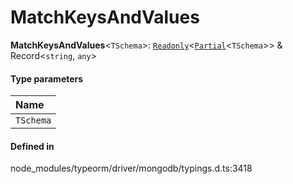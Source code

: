 # MatchKeysAndValues

 **MatchKeysAndValues**<`TSchema`\>: [`Readonly`](Readonly.md)<[`Partial`](Partial.md)<`TSchema`\>\> & Record<`string`, `any`\>

#### Type parameters

| Name |
| :------ |
| `TSchema` | `object` |

#### Defined in

node_modules/typeorm/driver/mongodb/typings.d.ts:3418
